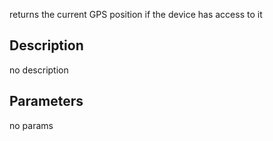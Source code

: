 returns the current GPS position if the device has access to it



## Description
no description
## Parameters
no params